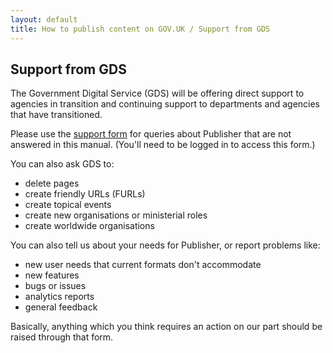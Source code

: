 ```yaml
---
layout: default
title: How to publish content on GOV.UK / Support from GDS
---
```


## Support from GDS

The Government Digital Service (GDS) will be offering direct support to agencies in transition and continuing support to departments and agencies that have transitioned. 

Please use the [support form](https://support.production.alphagov.co.uk/) for queries about Publisher that are not answered in this manual. (You'll need to be logged in to access this form.)

You can also ask GDS to:

* delete pages 
* create friendly URLs (FURLs)
* create topical events
* create new organisations or ministerial roles
* create worldwide organisations

You can also tell us about your needs for Publisher, or report problems like:

* new user needs that current formats don't accommodate
* new features
* bugs or issues
* analytics reports
* general feedback

Basically, anything which you think requires an action on our part should be raised through that form.
